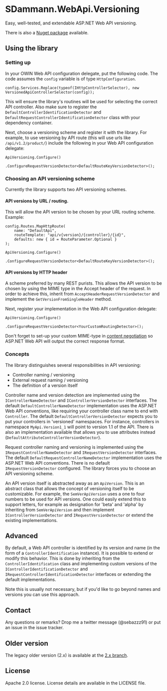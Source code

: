 # SDammann.WebApi.Versioning

Easy, well-tested, and extendable ASP.NET Web API versioning.

There is also a [Nuget package](https://nuget.org/packages/SDammann.WebApi.Versioning) available.

## Using the library
### Setting up
In your OWIN Web API configuration delegate, put the following code. The code assumes the `config` variable is of type `HttpConfiguration`.

    config.Services.Replace(typeof(IHttpControllerSelector), new VersionedApiControllerSelector(config));

This will ensure the library's routines will be used for selecting the correct API controller. Also make sure to register the `DefaultControllerIdentificationDetector` and `DefaultRequestControllerIdentificationDetector` class with your dependency container.

Next, choose a versioning scheme and register it with the library. For example, to use versioning by API route (this will use urls like `/api/v1.2/product/`) include the following in your Web API configuration delegate:

    ApiVersioning.Configure()
                 .ConfigureRequestVersionDetector<DefaultRouteKeyVersionDetector>();

### Choosing an API versioning scheme
Currently the library supports two API versioning schemes.

#### API versions by URL / routing. 
This will allow the API version to be chosen by your URL routing scheme. Example:

	config.Routes.MapHttpRoute(
		name: "DefaultApi",
		routeTemplate: "api/v{version}/{controller}/{id}",
		defaults: new { id = RouteParameter.Optional }
	);

    ApiVersioning.Configure()
                 .ConfigureRequestVersionDetector<DefaultRouteKeyVersionDetector>();

#### API versions by HTTP header
A scheme preferred by many REST purists. This allows the API version to be chosen by using the MIME type in the Accept header of the request. In order to achieve this, inherit from `AcceptHeaderRequestVersionDetector` and implement the `GetVersionFromSingleHeader` method.

Next, register your implementation in the Web API configuration delegate:

    ApiVersioning.Configure()
                 .ConfigureRequestVersionDetector<YourCustomRoutingDetector>();

Don't forget to set-up your custom MIME-type in [content negotiation](http://www.asp.net/web-api/overview/formats-and-model-binding/content-negotiation) so ASP.NET Web API will output the correct response format.

### Concepts
The library distinguishes several responsibilities in API versioning:

- Controller naming / versioning
- External request naming / versioning
- The definition of a version itself

Controller name and version detection are implemented using the `IControllerNameDetector` and `IControllerVersionDetector` interfaces. The default `DefaultControllerNameDetector` implementation uses the ASP.NET Web API conventions, like requiring your controller class name to end with `Controller`. The default `DefaultControllerVersionDetector` expects you to put your controllers in 'versioned' namespaces. For instance, controllers in namespace `MyApi.Version1_1` will point to version 1.1 of the API. There is also an implementation available that allows you to use attributes instead (`DefaultAttributeControllerVersionDetector`).

Request controller naming and versioning is implemented using the `IRequestControllerNameDetector` and `IRequestVersionDetector` interfaces. The default `DefaultRequestControllerNameDetector` implementation uses the ASP.NET Web API conventions. There is no default `IRequestVersionDetector` configured. The library forces you to choose an API versioning scheme. 

An API version itself is abstracted away as an `ApiVersion`. This is an abstract class that allows the concept of versioning itself to be customizable. For example, the `SemVerApiVersion` uses a one to four numbers to be used for API versions. One could easily extend this to support letters, for example as designation for 'beta' and 'alpha' by inheriting from `SemVerApiVersion` and then implement `IControllerVersionDetector` and `IRequestVersionDetector` or extend the existing implementations.

## Advanced
By default, a Web API controller is identified by its version and name (in the form of a `ControllerIdentification` instance). It is possible to extend or modify this behavior. This is done by inheriting from the `ControllerIdentification` class and implementing custom versions of the `IControllerIdentificationDetector` and `IRequestControllerIdentificationDetector` interfaces or extending the default implementations. 

Note this is usually not necessary, but if you'd like to go beyond names and versions you can use this approach.

## Contact
Any questions or remarks? Drop me a twitter message (@sebazzz91) or put an issue in the issue tracker.

## Older version
The legacy older version (2.x) is available at the [2.x branch](https://github.com/Sebazzz/SDammann.WebApi.Versioning/tree/2.x).

	
License
-----------------------------------------
Apache 2.0 license. License details are available in the LICENSE file.



